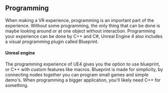 ## Programming

When making a VR experience, programming is an important part of the experience.
Without some programming, the only thing that can be done is maybe looking around or at one object without interaction.
Programming your experience can be done by C++ and C#, Unreal Engine 4 also includes a visual programming plugin called Blueprint.

#### Unreal engine
The programming experience of UE4 gives you the option to use blueprint, or C++ with custom features like macros.
Blueprint is made for simplicity, by connecting nodes together you can program small games and simple demo's.
When programming a bigger application, you'll likely need C++ for something. 